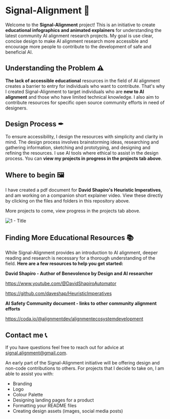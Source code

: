 # Signal-Alignment 📡
Welcome to the **Signal-Alignment** project! This is an initiative to create **educational infographics and animated explainers** for understanding the latest community AI alignment research projects. My goal is use clear, concise design to make AI alignment research more accessible and encourage more people to contribute to the development of safe and beneficial AI.

## Understanding the Problem ⚠
**The lack of accessible educational** resources in the field of AI alignment creates a barrier to entry for individuals who want to contribute. That's why I created Signal-Alignment to target individuals who are **new to AI alignment** and those who have limited technical knowledge. I also aim to contribute resources for specific open source community efforts in need of designers.

## Design Process ✒
To ensure accessibility, I design the resources with simplicity and clarity in mind. The design process involves brainstorming ideas, researching and gathering information, sketching and prototyping, and designing and refining the resources. I use AI tools where ethical to assist in the design process. You can **view my projects in progress in the projects tab above**.

## Where to begin 🖼
I have created a pdf document for **David Shapiro's Heuristic Imperatives**, and am working on a companion short explainer video. View these directly by clicking on the files and folders in this repository above.

More projects to come, view progress in the projects tab above.

![1 - Title](https://user-images.githubusercontent.com/130222960/231167597-0da10bf4-198e-4d27-ab41-21cb49fd528f.png)

## Finding More Educational Resources 📚
While Signal-Alignment provides an introduction to AI alignment, deeper reading and research is necessary for a thorough understanding of the field. **Here are a few resources to help you get started:**

**David Shapiro - Author of Benevolence by Design and AI researcher**

https://www.youtube.com/@DavidShapiroAutomator

https://github.com/daveshap/HeuristicImperatives

**AI Safety Community document - links to other community alignment efforts**

https://coda.io/@alignmentdev/alignmentecosystemdevelopment

## Contact me 📞
If you have questions feel free to reach out for advice at signal.alignment@gmail.com.

An early part of the Signal-Alignment initiative will be offering design and non-code contributions to others.
For projects that I decide to take on, I am able to assist you with:
- Branding
- Logo
- Colour Palette
- Designing landing pages for a product
- Formatting your README files
- Creating design assets (images, social media posts)
